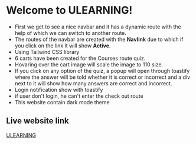 # Welcome to ULEARNING!
- First we get to see a nice navbar and it has a dynamic route with the help of which we can switch to another route.
- The routes of the navbar are created with the **Navlink** due to which if you click on the link it will show **Active**.
- Using Tailwind CSS library
- 6 carts have been created for the Courses route quiz.
- Hovaring over the cart image will scale the image to 110 size.
- If you click on any option of the quiz, a popup will open through  toastify where the answer will be told whether it is correct or incorrect and a div next to it will show how many answers are correct and incorrect.
- Login notification show with toastify
- if  user don't login, he can't  enter the check out route 
- This website contain  dark mode theme
## Live website link
[ULEARNING](https://learning-platform-e1b94.firebaseapp.com/)